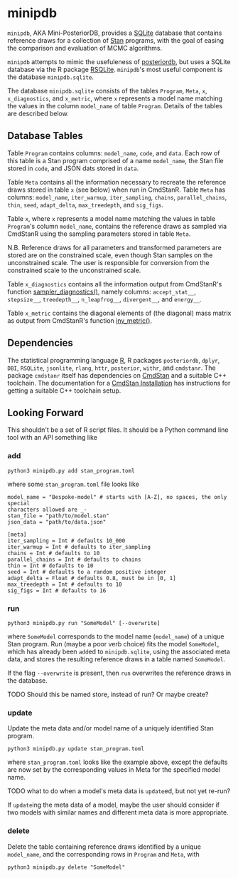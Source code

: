 # minipdb

`minipdb`, AKA Mini-PosteriorDB, provides a
[SQLite](https://www.sqlite.org/index.html) database that contains reference
draws for a collection of [Stan](https://mc-stan.org/) programs, with the goal
of easing the comparison and evaluation of MCMC algorithms.

`minipdb` attempts to mimic the usefuleness of
[posteriordb](https://github.com/stan-dev/posteriordb), but uses a SQLite
database via the R package
[RSQLite](https://cran.r-project.org/web/packages/RSQLite/).  `minipdb`'s most
useful component is the database `minipdb.sqlite`.

The database `minipdb.sqlite` consists of the tables `Program`, `Meta`, `x`,
`x_diagnostics`, and `x_metric`, where `x` represents a model name matching the
values in the column `model_name` of table `Program`.  Details of the tables
are described below.

## Database Tables

Table `Program` contains columns: `model_name`, `code`, and `data`.  Each row of
this table is a Stan program comprised of a name `model_name`, the Stan
file stored in `code`, and JSON dats stored in `data`.

Table `Meta` contains all the information necessary to recreate the reference
draws stored in table `x` (see below) when run in CmdStanR.  Table `Meta` has
columns: `model_name`, `iter_warmup`, `iter_sampling`, `chains`,
`parallel_chains`, `thin`, `seed`, `adapt_delta`, `max_treedepth`, and
`sig_figs`.

Table `x`, where `x` represents a model name matching the values in table
`Program`'s column `model_name`, contains the reference draws as sampled via
CmdStanR using the sampling parameters stored in table `Meta`.

N.B. Reference draws for all parameters and transformed parameters are stored
are on the constrained scale, even though Stan samples on the unconstrained
scale.  The user is responsible for conversion from the constrained scale to the
unconstrained scale.

Table `x_diagnostics` contains all the information output from CmdStanR's
function
[sampler_diagnostics()](https://mc-stan.org/cmdstanr/reference/fit-method-sampler_diagnostics.html),
namely columns: `accept_stat__`, `stepsize__`, `treedepth__`, `n_leapfrog__`,
`divergent__`, and `energy__`.

Table `x_metric` contains the diagonal elements of (the diagonal) mass matrix as
output from CmdStanR's function
[inv_metric()](https://mc-stan.org/cmdstanr/reference/fit-method-inv_metric.html).

## Dependencies

The statistical programming language [R](https://www.r-project.org/), R packages
`posteriordb`, `dplyr`, `DBI`, `RSQLite`, `jsonlite`, `rlang`, `httr`,
`posterior`, `withr`, and `cmdstanr`.  The package `cmdstanr` itself has
dependencies on [CmdStan](https://mc-stan.org/docs/cmdstan-guide/index.html) and
a suitable C++ toolchain.  The documentation for a [CmdStan
Installation](https://mc-stan.org/docs/cmdstan-guide/cmdstan-installation.html)
has instructions for getting a suitable C++ toolchain setup.

## Looking Forward

This shouldn't be a set of R script files.  It should be a Python command line
tool with an API something like

### add

```
python3 minipdb.py add stan_program.toml
```

where some `stan_program.toml` file looks like

```
model_name = "Bespoke-model" # starts with [A-Z], no spaces, the only special
characters allowed are _-
stan_file = "path/to/model.stan"
json_data = "path/to/data.json"

[meta]
iter_sampling = Int # defaults 10_000
iter_warmup = Int # defaults to iter_sampling
chains = Int # defaults to 10
parallel_chains = Int # defaults to chains
thin = Int # defaults to 10
seed = Int # defaults to a random positive integer
adapt_delta = Float # defaults 0.8, must be in [0, 1]
max_treedepth = Int # defaults to 10
sig_figs = Int # defaults to 16
```

### run

```
python3 minipdb.py run "SomeModel" [--overwrite]
```

where `SomeModel` corresponds to the model name (`model_name`) of a unique Stan program.  Run
(maybe a poor verb choice) fits the model `SomeModel`, which has already been
`add`ed to `minipdb.sqlite`, using the associated meta data, and stores the
resulting reference draws in a table named `SomeModel`.

If the flag `--overwrite` is present, then `run` overwrites the reference draws
in the database.

TODO Should this be named store, instead of run?  Or maybe create?

### update

Update the meta data and/or model name of a uniquely identified Stan program.

```
python3 minipdb.py update stan_program.toml
```

where `stan_program.toml` looks like the example above, except the defaults are
now set by the corresponding values in Meta for the specified model name.

TODO what to do when a model's meta data is `update`ed, but not yet re-run?

If `update`ing the meta data of a model, maybe the user should consider if two
models with similar names and different meta data is more appropriate.

### delete

Delete the table containing reference draws identified by a unique `model_name`, and the
corresponding rows in `Program` and `Meta`, with

```
python3 minipdb.py delete "SomeModel"
```
